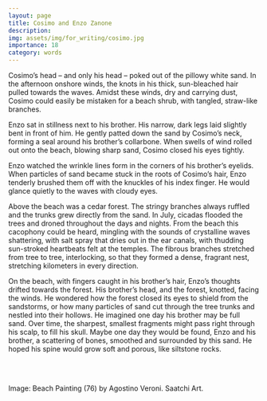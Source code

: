 ```yaml
---
layout: page
title: Cosimo and Enzo Zanone
description: 
img: assets/img/for_writing/cosimo.jpg
importance: 18
category: words
---
```


Cosimo’s head – and only his head – poked out of the pillowy white sand. In the afternoon onshore winds, the knots in his thick, sun-bleached hair pulled towards the waves. Amidst these winds, dry and carrying dust, Cosimo could easily be mistaken for a beach shrub, with tangled, straw-like branches.

Enzo sat in stillness next to his brother. His narrow, dark legs laid slightly bent in front of him. He gently patted down the sand by Cosimo’s neck, forming a seal around his brother’s collarbone. When swells of wind rolled out onto the beach, blowing sharp sand, Cosimo closed his eyes tightly. 

Enzo watched the wrinkle lines form in the corners of his brother’s eyelids. When particles of sand became stuck in the roots of Cosimo’s hair, Enzo tenderly brushed them off with the knuckles of his index finger. He would glance quietly to the waves with cloudy eyes. 

Above the beach was a cedar forest. The stringy branches always ruffled and the trunks grew directly from the sand. In July, cicadas flooded the trees and droned throughout the days and nights. From the beach this cacophony could be heard, mingling with the sounds of crystalline waves shattering, with salt spray that dries out in the ear canals, with thudding sun-stroked heartbeats felt at the temples. The fibrous branches stretched from tree to tree, interlocking, so that they formed a dense, fragrant nest, stretching kilometers in every direction. 

On the beach, with fingers caught in his brother’s hair, Enzo’s thoughts drifted towards the forest. His brother’s head, and the forest, knotted, facing the winds. He wondered how the forest closed its eyes to shield from the sandstorms, or how many particles of sand cut through the tree trunks and nestled into their hollows. He imagined one day his brother may be full sand. Over time, the sharpest, smallest fragments might pass right through his scalp, to fill his skull. Maybe one day they would be found, Enzo and his brother, a scattering of bones, smoothed and surrounded by this sand. He hoped his spine would grow soft and porous, like siltstone rocks.


<br/><br/>

Image: Beach Painting (76) by Agostino Veroni. Saatchi Art.